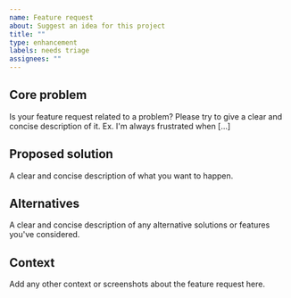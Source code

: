 ```yaml
---
name: Feature request
about: Suggest an idea for this project
title: ""
type: enhancement
labels: needs triage
assignees: ""
---
```


## Core problem

Is your feature request related to a problem? Please try to give a clear and concise description of it. Ex. I'm always frustrated when [...]

## Proposed solution

A clear and concise description of what you want to happen.

## Alternatives

A clear and concise description of any alternative solutions or features you've considered.

## Context

Add any other context or screenshots about the feature request here.
